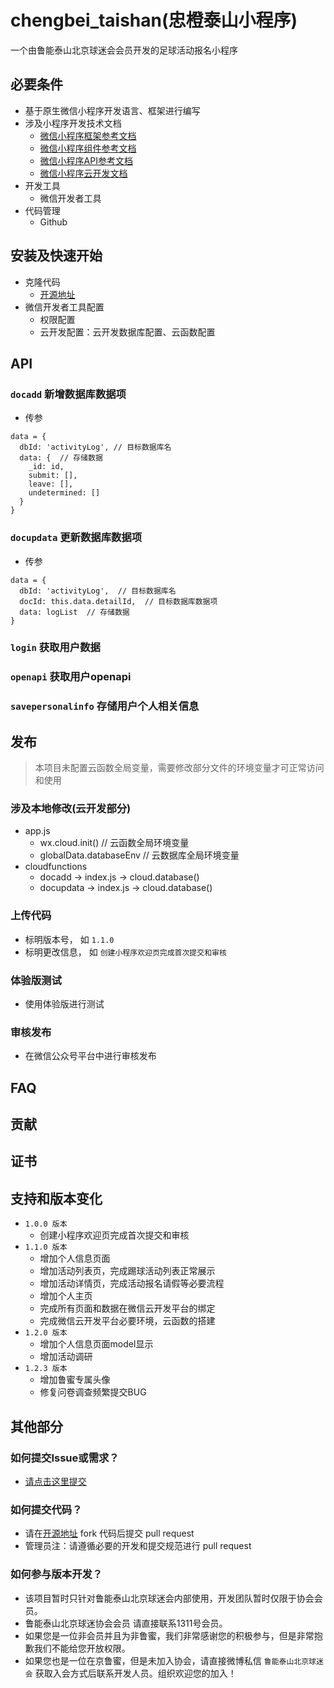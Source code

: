 # chengbei_taishan(忠橙泰山小程序)
一个由鲁能泰山北京球迷会会员开发的足球活动报名小程序

## 必要条件
* 基于原生微信小程序开发语言、框架进行编写
* 涉及小程序开发技术文档
	* [微信小程序框架参考文档](https://developers.weixin.qq.com/miniprogram/dev/reference/)
	* [微信小程序组件参考文档](https://developers.weixin.qq.com/miniprogram/dev/component/)
	* [微信小程序API参考文档](https://developers.weixin.qq.com/miniprogram/dev/api/)
	* [微信小程序云开发文档](https://developers.weixin.qq.com/miniprogram/dev/wxcloud/basis/getting-started.html)
* 开发工具
	* 微信开发者工具
* 代码管理
	* Github

## 安装及快速开始
* 克隆代码
	* [开源地址](https://github.com/ts-peking/chengbei_taishan)
* 微信开发者工具配置
	* 权限配置
	* 云开发配置：云开发数据库配置、云函数配置

## API
### `docadd` 新增数据库数据项
* 传参

```
data = {
  dbId: 'activityLog', // 目标数据库名
  data: {  // 存储数据
    _id: id,
    submit: [],
    leave: [],
    undetermined: []
  }
}
```

### `docupdata` 更新数据库数据项
* 传参

```
data = {
  dbId: 'activityLog',  // 目标数据库名
  docId: this.data.detailId,  // 目标数据库数据项
  data: logList  // 存储数据
}
```

### `login` 获取用户数据
### `openapi` 获取用户openapi
### `savepersonalinfo` 存储用户个人相关信息

## 发布

> 本项目未配置云函数全局变量，需要修改部分文件的环境变量才可正常访问和使用

### 涉及本地修改(云开发部分)
* app.js
  * wx.cloud.init()  // 云函数全局环境变量
  * globalData.databaseEnv  // 云数据库全局环境变量
* cloudfunctions
  * docadd -> index.js -> cloud.database()
  * docupdata -> index.js -> cloud.database()

### 上传代码
* 标明版本号， 如 `1.1.0`
* 标明更改信息， 如 `创建小程序欢迎页完成首次提交和审核`

### 体验版测试
* 使用体验版进行测试

### 审核发布
* 在微信公众号平台中进行审核发布

## FAQ

## 贡献

## 证书

## 支持和版本变化
* `1.0.0 版本`
	* 创建小程序欢迎页完成首次提交和审核
* `1.1.0 版本`
	* 增加个人信息页面
	* 增加活动列表页，完成踢球活动列表正常展示
	* 增加活动详情页，完成活动报名请假等必要流程
	* 增加个人主页
	* 完成所有页面和数据在微信云开发平台的绑定
	* 完成微信云开发平台必要环境，云函数的搭建
* `1.2.0 版本`
  * 增加个人信息页面model显示
  * 增加活动调研
* `1.2.3 版本`
  * 增加鲁蜜专属头像
  * 修复问卷调查频繁提交BUG

## 其他部分
### 如何提交Issue或需求？
* [请点击这里提交](https://github.com/ts-peking/chengbei_taishan/issues)

### 如何提交代码？
* 请在[开源地址](https://github.com/ts-peking/chengbei_taishan) fork 代码后提交 pull request
* 管理员注：请遵循必要的开发和提交规范进行 pull request

### 如何参与版本开发？
* 该项目暂时只针对鲁能泰山北京球迷会内部使用，开发团队暂时仅限于协会会员。
* 鲁能泰山北京球迷协会会员 请直接联系1311号会员。
* 如果您是一位非会员并且为非鲁蜜，我们非常感谢您的积极参与，但是非常抱歉我们不能给您开放权限。
* 如果您也是一位在京鲁蜜，但是未加入协会，请直接微博私信 `鲁能泰山北京球迷会` 获取入会方式后联系开发人员。组织欢迎您的加入！